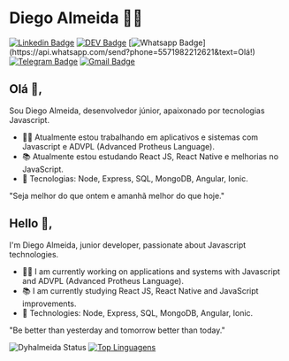 # Diego Almeida :man_technologist:
[![Linkedin Badge](https://img.shields.io/badge/-dyhalmeida-blue?style=flat-square&logo=Linkedin&logoColor=white&link=https://www.linkedin.com/in/dyhalmeida/)](https://www.linkedin.com/in/dyhalmeida/)
[![DEV Badge](https://img.shields.io/badge/-DEV.to-000?style=flat-square&logo=dev.to&logoColor=white&link=https://dev.to/dyhalmeida)](https://dev.to/dyhalmeida)
[![Whatsapp Badge](https://img.shields.io/badge/-Whatsapp-4CA143?style=flat-square&labelColor=4CA143&logo=whatsapp&logoColor=white&link=https://api.whatsapp.com/send?phone=5571982212621&text=Olá!)](https://api.whatsapp.com/send?phone=5571982212621&text=Olá!)
[![Telegram Badge](https://img.shields.io/badge/-Telegram-1ca0f1?style=flat-square&labelColor=1ca0f1&logo=telegram&logoColor=white&link=https://t.me/dyhalmeida)](https://t.me/dyhalmeida)
[![Gmail Badge](https://img.shields.io/badge/-dyhalmeida@gmail.com-c14438?style=flat-square&logo=Gmail&logoColor=white&link=mailto:dyhalmeida@gmail.com)](mailto:dyhalmeida@gmail.com)

## Olá 👋, 
Sou Diego Almeida, desenvolvedor júnior, apaixonado por tecnologias Javascript.
- :office_worker: Atualmente estou trabalhando em aplicativos e sistemas com Javascript e ADVPL (Advanced Protheus Language).
- :books: Atualmente estou estudando React JS, React Native e melhorias no JavaScript.
- :blue_heart: Tecnologias: Node, Express, SQL, MongoDB, Angular, Ionic.

"Seja melhor do que ontem e amanhã melhor do que hoje."

## Hello 👋, 
I'm Diego Almeida, junior developer, passionate about Javascript technologies.
- :office_worker: I am currently working on applications and systems with Javascript and ADVPL (Advanced Protheus Language).
- :books: I am currently studying React JS, React Native and JavaScript improvements.
- :blue_heart: Technologies: Node, Express, SQL, MongoDB, Angular, Ionic.

"Be better than yesterday and tomorrow better than today."

![Dyhalmeida Status](https://github-readme-stats.vercel.app/api?username=dyhalmeida&show_icons=true)
[![Top Linguagens](https://github-readme-stats.vercel.app/api/top-langs/?username=dyhalmeida&layout=compact&langs_count=5&hide=java)](https://github.com/anuraghazra/github-readme-stats)
